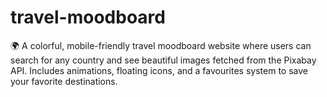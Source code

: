 # travel-moodboard
🌍 A colorful, mobile-friendly travel moodboard website where users can search for any country and see beautiful images fetched from the Pixabay API. Includes animations, floating icons, and a favourites system to save your favorite destinations.
